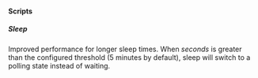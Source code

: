 
#### Scripts

##### Sleep

Improved performance for longer sleep times. When *seconds* is greater than the configured threshold (5 minutes by default), sleep will switch to a polling state instead of waiting.
